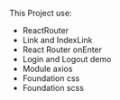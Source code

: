 This Project use:

- ReactRouter
- Link and IndexLink
- React Router onEnter
- Login and Logout demo
- Module axios
- Foundation css
- Foundation scss